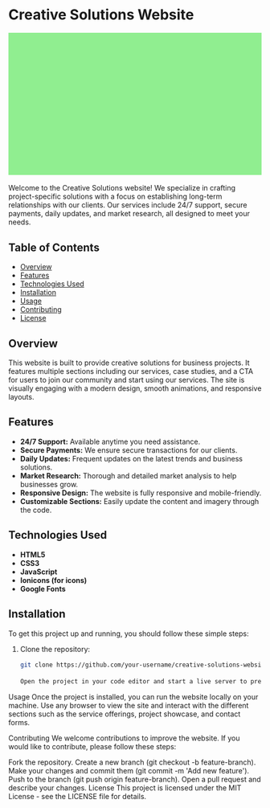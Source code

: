 # Creative Solutions Website

![Creative Solutions Banner](./assets/images/hero-background.jpg)

Welcome to the Creative Solutions website! We specialize in crafting project-specific solutions with a focus on establishing long-term relationships with our clients. Our services include 24/7 support, secure payments, daily updates, and market research, all designed to meet your needs.

## Table of Contents

- [Overview](#overview)
- [Features](#features)
- [Technologies Used](#technologies-used)
- [Installation](#installation)
- [Usage](#usage)
- [Contributing](#contributing)
- [License](#license)

## Overview

This website is built to provide creative solutions for business projects. It features multiple sections including our services, case studies, and a CTA for users to join our community and start using our services. The site is visually engaging with a modern design, smooth animations, and responsive layouts.

## Features

- **24/7 Support:** Available anytime you need assistance.
- **Secure Payments:** We ensure secure transactions for our clients.
- **Daily Updates:** Frequent updates on the latest trends and business solutions.
- **Market Research:** Thorough and detailed market analysis to help businesses grow.
- **Responsive Design:** The website is fully responsive and mobile-friendly.
- **Customizable Sections:** Easily update the content and imagery through the code.

## Technologies Used

- **HTML5**
- **CSS3**
- **JavaScript**
- **Ionicons (for icons)**
- **Google Fonts**

## Installation

To get this project up and running, you should follow these simple steps:

1. Clone the repository:
   ```bash
   git clone https://github.com/your-username/creative-solutions-website.git

   Open the project in your code editor and start a live server to preview the site.
Usage
Once the project is installed, you can run the website locally on your machine. Use any browser to view the site and interact with the different sections such as the service offerings, project showcase, and contact forms.

Contributing
We welcome contributions to improve the website. If you would like to contribute, please follow these steps:

Fork the repository.
Create a new branch (git checkout -b feature-branch).
Make your changes and commit them (git commit -m 'Add new feature').
Push to the branch (git push origin feature-branch).
Open a pull request and describe your changes.
License
This project is licensed under the MIT License - see the LICENSE file for details.


